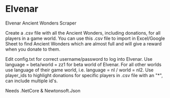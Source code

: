 # Elvenar
Elvenar Ancient Wonders Scraper

Create a .csv file with all the Ancient Wonders, including donations, for all players in a game world. 
You can use this .csv file to import in Excel/Google Sheet to find Ancient Wonders which are almost full and will give a reward when you donate to them.

Edit config.txt for correct username/password to log into Elvenar.
Use language = beta/world = zz1 for beta world of Elvenar.
For all other worlds use language of their game world, i.e. language = nl / world = nl2.
Use player_ids to highlight donations for specific players in .csv file with an "\*", can include multiple id's.

Needs .NetCore & Newtonsoft.Json

